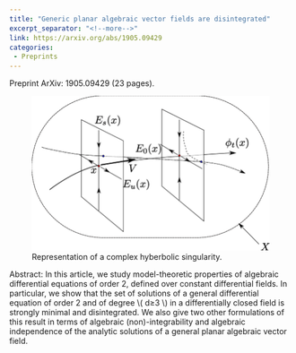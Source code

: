```yaml
---
title: "Generic planar algebraic vector fields are disintegrated"
excerpt_separator: "<!--more-->"
link: https://arxiv.org/abs/1905.09429
categories:
 - Preprints
---
```

Preprint ArXiv: 1905.09429 (23 pages).

<figure>
    <a href="/assets/images/Anosov.png"><img src="/assets/images/Anosov.png"></a>
    <figcaption>Representation of a complex hyberbolic singularity.</figcaption>
</figure>



Abstract: In this article, we study model-theoretic properties of algebraic differential equations of order 2, defined over constant differential fields. In particular, we show that the set of solutions of a general differential equation of order 2 and of degree \\( d≥3 \\) in a differentially closed field is strongly minimal and disintegrated. 
We also give two other formulations of this result in terms of algebraic (non)-integrability and algebraic independence of the analytic solutions of a general planar algebraic vector field.